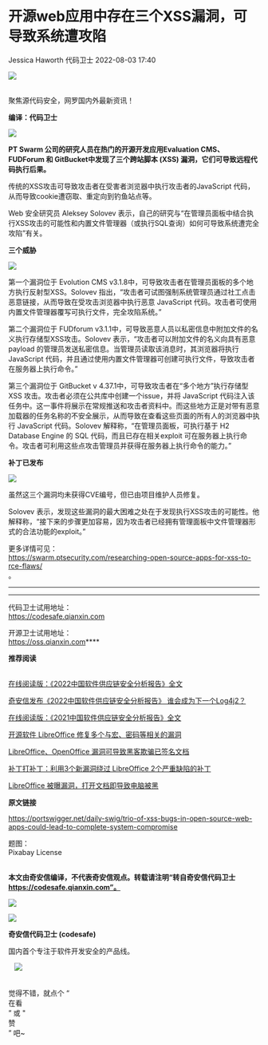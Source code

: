 #  开源web应用中存在三个XSS漏洞，可导致系统遭攻陷   
Jessica Haworth  代码卫士   2022-08-03 17:40  
  
![](https://mmbiz.qpic.cn/mmbiz_gif/Az5ZsrEic9ot90z9etZLlU7OTaPOdibteeibJMMmbwc29aJlDOmUicibIRoLdcuEQjtHQ2qjVtZBt0M5eVbYoQzlHiaw/640?wx_fmt=gif "")  
  
   
聚焦源代码安全，网罗国内外最新资讯！  
  
**编译：代码卫士**  
  
![](https://mmbiz.qpic.cn/mmbiz_gif/oBANLWYScMQZlfZPYlNMLcY0Au5oOjicKq4xyY0Go7dZ4qYibQezy2l674IcBypDSYKrYt7HM0UvSWBZwWoA6BXQ/640?wx_fmt=gif "")  
  
**PT Swarm 公司的研究人员在热门的开源开发应用Evaluation CMS、FUDForum 和 GitBucket中发现了三个跨站脚本 (XSS) 漏洞，它们可导致远程代码执行后果。**  
  
传统的XSS攻击可导致攻击者在受害者浏览器中执行攻击者的JavaScript 代码，从而导致cookie遭窃取、重定向到钓鱼站点等。  
  
Web 安全研究员 Aleksey Solovev 表示，自己的研究与“在管理员面板中结合执行XSS攻击的可能性和内置文件管理器（或执行SQL查询）如何可导致系统遭完全攻陷”有关。  
  
  
**三个威胁**  
  
![](https://mmbiz.qpic.cn/mmbiz_png/oBANLWYScMQZlfZPYlNMLcY0Au5oOjicKh6ogmsEmwFnXMVibvpP3EARxiaTSo3gQBDe8r1ygbx8icQ1BPIWkgV0NA/640?wx_fmt=png "")  
  
  
  
第一个漏洞位于 Evolution CMS v3.1.8中，可导致攻击者在管理员面板的多个地方执行反射型XSS。Solovev 指出，“攻击者可试图强制系统管理员通过社工点击恶意链接，从而导致在受攻击浏览器中执行恶意 JavaScript 代码。攻击者可使用内置文件管理器覆写可执行文件，完全攻陷系统。”  
  
第二个漏洞位于 FUDforum v3.1.1中，可导致恶意人员以私密信息中附加文件的名义执行存储型XSS攻击。Solovev 表示，“攻击者可以附加文件的名义向具有恶意payload 的管理员发送私密信息。当管理员读取该消息时，其浏览器将执行 JavaScript 代码，并且通过使用内置文件管理器可创建可执行文件，导致攻击者在服务器上执行命令。”  
  
第三个漏洞位于 GitBucket v 4.37.1中，可导致攻击者在“多个地方”执行存储型XSS 攻击。攻击者必须在公共库中创建一个issue，并将 JavaScript 代码注入该任务中。这一事件将展示在常规推送和攻击者资料中。而这些地方正是对带有恶意加载器的任务名称的不安全展示，从而导致在查看这些页面的所有人的浏览器中执行 JavaScript 代码。Solovev 解释称，“在管理员面板，可执行基于 H2 Database Engine 的 SQL 代码，而且已存在相关exploit 可在服务器上执行命令。攻击者可利用这些点攻击管理员并获得在服务器上执行命令的能力。”  
  
  
**补丁已发布**  
  
![](https://mmbiz.qpic.cn/mmbiz_png/oBANLWYScMQZlfZPYlNMLcY0Au5oOjicKh6ogmsEmwFnXMVibvpP3EARxiaTSo3gQBDe8r1ygbx8icQ1BPIWkgV0NA/640?wx_fmt=png "")  
  
  
  
虽然这三个漏洞均未获得CVE编号，但已由项目维护人员修复。  
  
Solovev 表示，发现这些漏洞的最大困难之处在于发现执行XSS攻击的可能性。他解释称，“接下来的步骤更加容易，因为攻击者已经拥有管理面板中文件管理器形式的合法功能的exploit。”  
  
更多详情可见：  
https://swarm.ptsecurity.com/researching-open-source-apps-for-xss-to-rce-flaws/  
。  
  
  
****  
****  
  
代码卫士试用地址：  
https://codesafe.qianxin.com  
  
开源卫士试用地址：  
https://oss.qianxin.com****  
  
  
  
  
  
  
  
  
  
  
  
  
  
  
**推荐阅读**  
  
[](http://mp.weixin.qq.com/s?__biz=MzI2NTg4OTc5Nw==&mid=2247513172&idx=1&sn=5c228a525bd6eb94d24f697d88af3c6d&chksm=ea94853edde30c2897319ed8aac13685ecca7d05bf4ecdee1d9b30c9d7f4faf24df0c1a993d2&scene=21#wechat_redirect)  
[在线阅读版：《2022中国软件供应链安全分析报告》全文](http://mp.weixin.qq.com/s?__biz=MzI2NTg4OTc5Nw==&mid=2247513174&idx=1&sn=e474d1ea23ed7cce10e2ae2f872fc003&chksm=ea94853cdde30c2a963cfa00a536764ea55cdee7ba6ef4a7716a28f82a97ca630dc271ee5224&scene=21#wechat_redirect)  
  
  
[奇安信发布《2022中国软件供应链安全分析报告》 谁会成为下一个Log4j2？](http://mp.weixin.qq.com/s?__biz=MzI2NTg4OTc5Nw==&mid=2247513172&idx=1&sn=5c228a525bd6eb94d24f697d88af3c6d&chksm=ea94853edde30c2897319ed8aac13685ecca7d05bf4ecdee1d9b30c9d7f4faf24df0c1a993d2&scene=21#wechat_redirect)  
  
  
[在线阅读版：《2021中国软件供应链安全分析报告》全文](http://mp.weixin.qq.com/s?__biz=MzI2NTg4OTc5Nw==&mid=2247505380&idx=1&sn=01d2f5af200abc6bb20411ee8f17b6b5&chksm=ea94e48edde36d98f20b66aecf9f359e49226b411872bcea527fcca0a5de018f407415313800&scene=21#wechat_redirect)  
  
  
[开源软件 LibreOffice 修复多个与宏、密码等相关的漏洞](http://mp.weixin.qq.com/s?__biz=MzI2NTg4OTc5Nw==&mid=2247513283&idx=1&sn=5fbd02e0f95926cab449829326e0a8a1&chksm=ea9485a9dde30cbf0fb5e64dcbabdcbc1486306bbf9305df01d0f12022f30b84421fe09b167c&scene=21#wechat_redirect)  
  
  
[](http://mp.weixin.qq.com/s?__biz=MzI2NTg4OTc5Nw==&mid=2247512788&idx=1&sn=e187454b1e7105eca3d4a6988c305073&chksm=ea9483bedde30aa831b27a1729e393da823f28bb3b86c526f3c936e95d2d9c1d928b50b2db9d&scene=21#wechat_redirect)  
  
[LibreOffice、OpenOffice 漏洞可导致黑客欺骗已签名文档](http://mp.weixin.qq.com/s?__biz=MzI2NTg4OTc5Nw==&mid=2247508311&idx=2&sn=899f14c24e31f33cfc90889201aa3be1&chksm=ea94903ddde3192b9459d6bb8641bdbbf1603b8562da53544018a29dcc8895b7df2c33cc1223&scene=21#wechat_redirect)  
  
  
[补丁打补丁：利用3个新漏洞绕过 LibreOffice 2个严重缺陷的补丁](http://mp.weixin.qq.com/s?__biz=MzI2NTg4OTc5Nw==&mid=2247490605&idx=2&sn=eff58c7e253fd743170fc500cf54ed0e&chksm=ea972d47dde0a451f09ae849b3d65db601a52ca1bf35093546efb613d5e6e04df0cb1980222f&scene=21#wechat_redirect)  
  
  
[LibreOffice 被曝漏洞，打开文档即导致电脑被黑](http://mp.weixin.qq.com/s?__biz=MzI2NTg4OTc5Nw==&mid=2247490492&idx=2&sn=34c3adb5c2c8b1946fb8ad2db49e66a3&chksm=ea972ad6dde0a3c062edccc5f5ace2b2c4b1b0773a593277f484e340e2b30da7c079e0c60799&scene=21#wechat_redirect)  
  
  
  
  
**原文链接**  
  
https://portswigger.net/daily-swig/trio-of-xss-bugs-in-open-source-web-apps-could-lead-to-complete-system-compromise  
  
  
题图：  
Pixabay License  
‍  
  
  
  
**本文由奇安信编译，不代表奇安信观点。转载请注明“转自奇安信代码卫士 https://codesafe.qianxin.com”。**  
  
  
  
  
![](https://mmbiz.qpic.cn/mmbiz_jpg/oBANLWYScMSf7nNLWrJL6dkJp7RB8Kl4zxU9ibnQjuvo4VoZ5ic9Q91K3WshWzqEybcroVEOQpgYfx1uYgwJhlFQ/640?wx_fmt=jpeg "")  
  
![](https://mmbiz.qpic.cn/mmbiz_jpg/oBANLWYScMSN5sfviaCuvYQccJZlrr64sRlvcbdWjDic9mPQ8mBBFDCKP6VibiaNE1kDVuoIOiaIVRoTjSsSftGC8gw/640?wx_fmt=jpeg "")  
  
**奇安信代码卫士 (codesafe)**  
  
国内首个专注于软件开发安全的产品线。  
  
   ![](https://mmbiz.qpic.cn/mmbiz_gif/oBANLWYScMQ5iciaeKS21icDIWSVd0M9zEhicFK0rbCJOrgpc09iaH6nvqvsIdckDfxH2K4tu9CvPJgSf7XhGHJwVyQ/640?wx_fmt=gif "")  
  
   
觉得不错，就点个 “  
在看  
” 或 "  
赞  
” 吧~  
